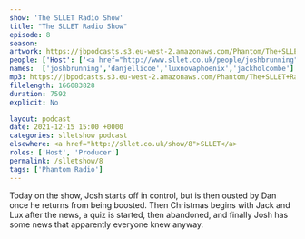```yaml
---
show: 'The SLLET Radio Show'
title: "The SLLET Radio Show"
episode: 8
season: 
artwork: https://jbpodcasts.s3.eu-west-2.amazonaws.com/Phantom/The+SLLET+Radio+Show/2021-09-27+-+SLLET+radio+square.png
people: ['Host': ['<a href="http://www.sllet.co.uk/people/joshbrunning">Josh Brunning</a>', '<a href="http://www.sllet.co.uk/people/danjellicoe">Dan Jellicoe</a>'], 'Guests': ['<a href="http://www.sllet.co.uk/people/jackholcombe">Jack Holcombe</a>', "<a href='http://www.sllet.co.uk/people/luxnovaphoenix'>Lux Nova Phoenix</a>"]]
names:  ['joshbrunning','danjellicoe','luxnovaphoenix','jackholcombe']
mp3: https://jbpodcasts.s3.eu-west-2.amazonaws.com/Phantom/The+SLLET+Radio+Show/2021-12-15+-+08.mp3
filelength: 166083828
duration: 7592
explicit: No

layout: podcast
date: 2021-12-15 15:00 +0000
categories: slletshow podcast
elsewhere: <a href="http://sllet.co.uk/show/8">SLLET</a>
roles: ['Host', 'Producer']
permalink: /slletshow/8
tags: ['Phantom Radio']
---
```


Today on the show, Josh starts off in control, but is then ousted by Dan once he returns from being boosted. Then Christmas begins with Jack and Lux after the news, a quiz is started, then abandoned, and finally Josh has some news that apparently everyone knew anyway.
